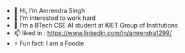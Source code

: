 - 👋 Hi, I’m Amrendra Singh
- 👀 I’m interested to work hard
- 🌱 I’m a BTech CSE AI student at KIET Group of Institutions
- 📫 liked in : https://www.linkedin.com/in/amrendra1299/
- ⚡ Fun fact: I am a Foodie

<!---
Amrendra21/Amrendra21 is a ✨ special ✨ repository because its `README.md` (this file) appears on your GitHub profile.
You can click the Preview link to take a look at your changes.
--->
